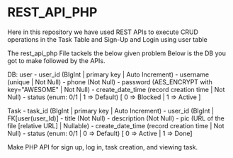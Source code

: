 # REST_API_PHP
Here in this repository we have used REST APIs to execute CRUD operations in the Task Table and Sign-Up and Login using user table 

The rest_api_php File tackels the below given problem
Below is the DB you got to make followed by the APIs.

DB:
user
	- user_id (BIgInt | primary key | Auto Increment)
	- username (unique | Not Null)
	- phone (Not Null)
	- password (AES_ENCRYPT with key="AWESOME" | Not Null)
	- create_date_time (record creation time | Not Null)
	- status (enum: 0/1 | 1 => Default) [ 0 => Blocked | 1 => Active ]
	
Task
	- task_id (BIgInt | primary key | Auto Increment)
	- user_id (BIgInt | FK[user(user_Id)]
	- title (Not Null)
	- description (Not Null)
	- pic (URL of the file [relative URL] | Nullable)
	- create_date_time (record creation time | Not Null)
	- status (enum: 0/1 | 0 => Default) [ 0 => Active | 1 => Done]
	
Make PHP API for sign up, log in, task creation, and viewing task. 
